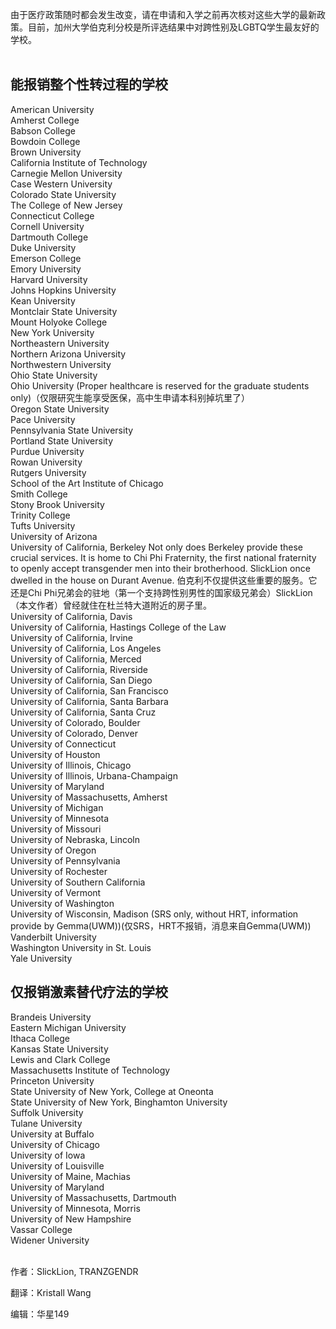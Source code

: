 由于医疗政策随时都会发生改变，请在申请和入学之前再次核对这些大学的最新政策。目前，加州大学伯克利分校是所评选结果中对跨性别及LGBTQ学生最友好的学校。 <br> <br>

能报销整个性转过程的学校
---------------
American University <br>
Amherst College  <br>
Babson College  <br>
Bowdoin College  <br>
Brown University  <br>
California Institute of Technology  <br>
Carnegie Mellon University <br>
Case Western University <br>
Colorado State University <br>
The College of New Jersey  <br>
Connecticut College  <br>
Cornell University  <br>
Dartmouth College <br>
Duke University <br>
Emerson College <br>
Emory University  <br>
Harvard University <br>
Johns Hopkins University <br>
Kean University  <br>
Montclair State University <br>
Mount Holyoke College  <br>
New York University  <br>
Northeastern University <br>
Northern Arizona University <br>
Northwestern University <br>
Ohio State University  <br>
Ohio University (Proper healthcare is reserved for the graduate students only)（仅限研究生能享受医保，高中生申请本科别掉坑里了） <br>
Oregon State University  <br>
Pace University  <br>
Pennsylvania State University  <br>
Portland State University  <br>
Purdue University <br>
Rowan University  <br>
Rutgers University  <br>
School of the Art Institute of Chicago   <br>
Smith College  <br>
Stony Brook University   <br>
Trinity College  <br>
Tufts University  <br>
University of Arizona  <br>
University of California, Berkeley Not only does Berkeley provide these crucial services. It is home to Chi Phi Fraternity, the first national fraternity to openly accept transgender men into their brotherhood. SlickLion once dwelled in the house on Durant Avenue. 伯克利不仅提供这些重要的服务。它还是Chi Phi兄弟会的驻地（第一个支持跨性别男性的国家级兄弟会）SlickLion（本文作者）曾经就住在杜兰特大道附近的房子里。  <br>
University of California, Davis   <br>
University of California, Hastings College of the Law   <br>
University of California, Irvine   <br>
University of California, Los Angeles   <br>
University of California, Merced   <br>
University of California, Riverside  <br>
University of California, San Diego   <br>
University of California, San Francisco  <br>
University of California, Santa Barbara  <br>
University of California, Santa Cruz   <br>
University of Colorado, Boulder  <br>
University of Colorado, Denver   <br>
University of Connecticut   <br>
University of Houston  <br>
University of Illinois, Chicago   <br>
University of Illinois, Urbana-Champaign  <br>
University of Maryland   <br>
University of Massachusetts, Amherst  <br>
University of Michigan   <br>
University of Minnesota  <br>
University of Missouri   <br>
University of Nebraska, Lincoln  <br> 
University of Oregon   <br>
University of Pennsylvania   <br>
University of Rochester   <br>
University of Southern California   <br>
University of Vermont   <br>
University of Washington   <br>
University of Wisconsin, Madison (SRS only, without HRT, information provide by Gemma(UWM))(仅SRS，HRT不报销，消息来自Gemma(UWM)) <br> 
Vanderbilt University   <br>
Washington University in St. Louis   <br>
Yale University  <br>

仅报销激素替代疗法的学校
----------------------
Brandeis University   <br>
Eastern Michigan University  <br>
Ithaca College  <br>
Kansas State University  <br>
Lewis and Clark College  <br>
Massachusetts Institute of Technology   <br>
Princeton University  <br>
State University of New York, College at Oneonta  <br>
State University of New York, Binghamton University <br>
Suffolk University   <br>
Tulane University  <br>
University at Buffalo  <br>
University of Chicago  <br>
University of Iowa  <br>
University of Louisville  <br>
University of Maine, Machias  <br>
University of Maryland  <br>
University of Massachusetts, Dartmouth  <br>
University of Minnesota, Morris  <br>
University of New Hampshire  <br>
Vassar College   <br>
Widener University  <br>  <br>

作者：SlickLion, TRANZGENDR  <br>

翻译：Kristall Wang  <br>

编辑：华星149  <br>

